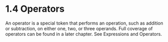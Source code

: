 # 1.4 Operators

An operator is a special token that performs an operation, such as addition or subtraction, on either one, two, or three operands. Full coverage of operators can be found in a later chapter. See Expressions and Operators. 
